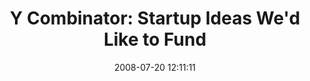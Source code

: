---
date: 2008-07-20 12:11:11
link:
  source: delicious
  source_url: https://del.icio.us/roytang
  text: 'Y Combinator: Startup Ideas We''d Like to Fund'
  url: http://ycombinator.com/ideas.html
slug: y-combinator-startup-ideas-we-d-like-to-fund
source: delicious
tags:
- entrepreneurship
title: 'Y Combinator: Startup Ideas We''d Like to Fund'
---